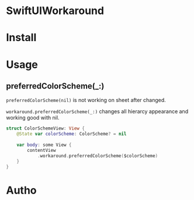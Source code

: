 # SwiftUIWorkaround

# Install

# Usage

## preferredColorScheme(_:)

`preferredColorScheme(nil)` is not working on sheet after changed.

`workaround.preferredColorScheme(_:)` changes all hierarcy appearance and working good with nil.

```swift
struct ColorSchemeView: View {
    @State var colorScheme: ColorScheme? = nil
    
    var body: some View {
        contentView
            .workaround.preferredColorScheme($colorScheme)
    }
}
```

# Autho

